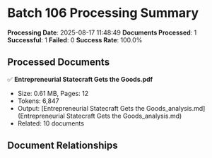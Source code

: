 # Batch 106 Processing Summary

**Processing Date**: 2025-08-17 11:48:49
**Documents Processed**: 1
**Successful**: 1
**Failed**: 0
**Success Rate**: 100.0%

## Processed Documents

✅ **Entrepreneurial Statecraft Gets the Goods.pdf**
   - Size: 0.61 MB, Pages: 12
   - Tokens: 6,847
   - Output: [Entrepreneurial Statecraft Gets the Goods_analysis.md](Entrepreneurial Statecraft Gets the Goods_analysis.md)
   - Related: 10 documents

## Document Relationships
